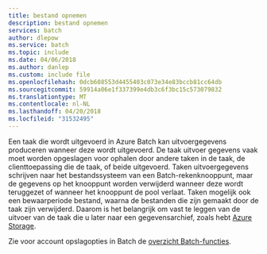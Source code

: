 ```yaml
---
title: bestand opnemen
description: bestand opnemen
services: batch
author: dlepow
ms.service: batch
ms.topic: include
ms.date: 04/06/2018
ms.author: danlep
ms.custom: include file
ms.openlocfilehash: 0dcb608553d4455403c073e34e83bccb81cc64db
ms.sourcegitcommit: 59914a06e1f337399e4db3c6f3bc15c573079832
ms.translationtype: MT
ms.contentlocale: nl-NL
ms.lasthandoff: 04/20/2018
ms.locfileid: "31532495"
---
```

Een taak die wordt uitgevoerd in Azure Batch kan uitvoergegevens produceren wanneer deze wordt uitgevoerd. De taak uitvoer gegevens vaak moet worden opgeslagen voor ophalen door andere taken in de taak, de clienttoepassing die de taak, of beide uitgevoerd. Taken uitvoergegevens schrijven naar het bestandssysteem van een Batch-rekenknooppunt, maar de gegevens op het knooppunt worden verwijderd wanneer deze wordt teruggezet of wanneer het knooppunt de pool verlaat. Taken mogelijk ook een bewaarperiode bestand, waarna de bestanden die zijn gemaakt door de taak zijn verwijderd. Daarom is het belangrijk om vast te leggen van de uitvoer van de taak die u later naar een gegevensarchief, zoals hebt [Azure Storage](https://docs.microsoft.com/azure/storage/).

Zie voor account opslagopties in Batch de [overzicht Batch-functies](../articles/batch/batch-api-basics.md#azure-storage-account).
